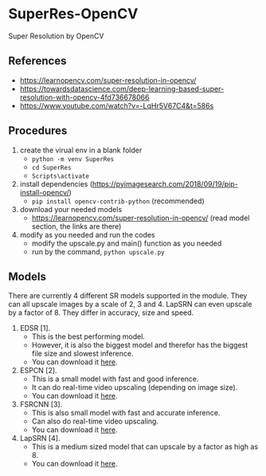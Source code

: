 # SuperRes-OpenCV
Super Resolution by OpenCV

## References
* https://learnopencv.com/super-resolution-in-opencv/
* https://towardsdatascience.com/deep-learning-based-super-resolution-with-opencv-4fd736678066
* https://www.youtube.com/watch?v=-LqHr5V67C4&t=586s

## Procedures
1. create the virual env in a blank folder
    * `python -m venv SuperRes`
    * `cd SuperRes`
    * `Scripts\activate`
2. install dependencies (https://pyimagesearch.com/2018/09/19/pip-install-opencv/)
    * `pip install opencv-contrib-python` (recommended)
3. download your needed models
    * https://learnopencv.com/super-resolution-in-opencv/  (read model section, the links are there)
4. modify as you needed and run the codes
    * modify the upscale.py and main() function as you needed
    * run by the command, `python upscale.py`


## Models
There are currently 4 different SR models supported in the module. They can all upscale images by a scale of 2, 3 and 4. LapSRN can even upscale by a factor of 8. They differ in accuracy, size and speed.

1. EDSR [1].
    * This is the best performing model.
    * However, it is also the biggest model and therefor has the biggest file size and slowest inference.
    * You can download it [here](https://github.com/Saafke/EDSR_Tensorflow/tree/master/models).
2. ESPCN [2].
    * This is a small model with fast and good inference.
    * It can do real-time video upscaling (depending on image size).
    * You can download it [here](https://github.com/fannymonori/TF-ESPCN/tree/master/export).
3. FSRCNN [3].
    * This is also small model with fast and accurate inference.
    * Can also do real-time video upscaling.
    * You can download it [here](https://github.com/Saafke/FSRCNN_Tensorflow/tree/master/models).
4. LapSRN [4].
    * This is a medium sized model that can upscale by a factor as high as 8.
    * You can download it [here](https://github.com/fannymonori/TF-LapSRN/tree/master/export).
